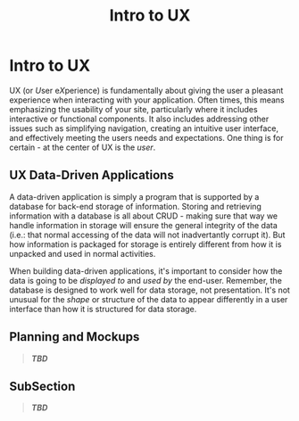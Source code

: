 ﻿---
title: Intro to UX
---
# Intro to UX

UX (or *U*ser e*X*perience) is fundamentally about giving the user a pleasant experience when interacting with your application. Often times, this means emphasizing the usability of your site, particularly where it includes interactive or functional components. It also includes addressing other issues such as simplifying navigation, creating an intuitive user interface, and effectively meeting the users needs and expectations. One thing is for certain - at the center of UX is the *user*.

## UX Data-Driven Applications

A data-driven application is simply a program that is supported by a database for back-end storage of information. Storing and retrieving information with a database is all about CRUD \- making sure that way we handle information in storage will ensure the general integrity of the data (i.e.: that normal accessing of the data will not inadvertantly corrupt it). But how information is packaged for storage is entirely different from how it is unpacked and used in normal activities.

When building data-driven applications, it's important to consider how the data is going to be *displayed to* and *used by* the end-user. Remember, the database is designed to work well for data storage, not presentation. It's not unusual for the *shape* or structure of the data to appear differently in a user interface than how it is structured for data storage.

## Planning and Mockups

> ***TBD***

## SubSection

> ***TBD***

